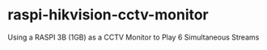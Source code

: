 # raspi-hikvision-cctv-monitor
Using a RASPI 3B (1GB) as a CCTV Monitor to Play 6 Simultaneous Streams
